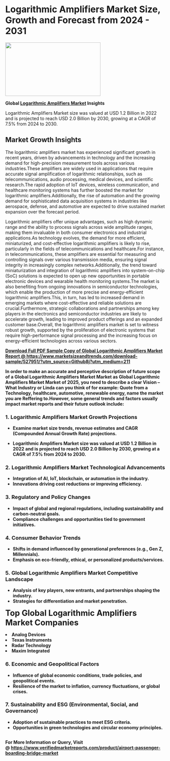 <H1>Logarithmic Amplifiers Market Size, Growth and Forecast from 2024 - 2031</H1><img class="aligncenter size-medium wp-image-584254" src="https://thirdeyenews.in/wp-content/uploads/2024/09/Global-Market-Research-300x168.jpeg" alt="" width="300" height="168" /><p><strong>Global&nbsp;<a href="https://www.marketsizeandtrends.com/download-sample/527951/?utm_source=Github8j?utm_medium=211">Logarithmic Amplifiers Market</a> Insights</strong></p><p>Logarithmic Amplifiers Market size was valued at USD 1.2 Billion in 2022 and is projected to reach USD 2.0 Billion by 2030, growing at a CAGR of 7.5% from 2024 to 2030.</p><p><h2>Market Growth Insights</h2> <p>The logarithmic amplifiers market has experienced significant growth in recent years, driven by advancements in technology and the increasing demand for high-precision measurement tools across various industries.These amplifiers are widely used in applications that require accurate signal amplification of logarithmic relationships, such as telecommunications, audio processing, medical devices, and scientific research.The rapid adoption of IoT devices, wireless communication, and healthcare monitoring systems has further boosted the market for logarithmic amplifiers.Additionally, the rise of automation and the growing demand for sophisticated data acquisition systems in industries like aerospace, defense, and automotive are expected to drive sustained market expansion over the forecast period.</p> <p><strong><a href="#"></a></strong></p> <p>Logarithmic amplifiers offer unique advantages, such as high dynamic range and the ability to process signals across wide amplitude ranges, making them invaluable in both consumer electronics and industrial applications.As technology evolves, the demand for more efficient, miniaturized, and cost-effective logarithmic amplifiers is likely to rise, particularly in the fields of telecommunications and healthcare.For instance, in telecommunications, these amplifiers are essential for measuring and controlling signals over various transmission media, ensuring signal integrity in increasingly complex networks.Additionally, the trend toward miniaturization and integration of logarithmic amplifiers into system-on-chip (SoC) solutions is expected to open up new opportunities in portable electronic devices and wearable health monitoring systems.The market is also benefiting from ongoing innovations in semiconductor technologies, which enable the production of more precise and energy-efficient logarithmic amplifiers.This, in turn, has led to increased demand in emerging markets where cost-effective and reliable solutions are crucial.Furthermore, strategic collaborations and partnerships among key players in the electronics and semiconductor industries are likely to accelerate growth, leading to improved product offerings and an expanded customer base.Overall, the logarithmic amplifiers market is set to witness robust growth, supported by the proliferation of electronic systems that require high-performance signal processing and the increasing focus on energy-efficient technologies across various sectors.</p> <p><strong><a href="#"></p><p><span class=""><strong>Download Full PDF Sample Copy of Global Logarithmic Amplifiers Market Report</strong> @ <a href="https://www.marketsizeandtrends.com/download-sample/527951/?utm_source=Github8j?utm_medium=211" target="_blank">https://www.marketsizeandtrends.com/download-sample/527951/?utm_source=Github8j?utm_medium=211</a></span></p><p>In order to make an accurate and perceptive description of future scope of a Global&nbsp;Logarithmic Amplifiers Market Market as Global&nbsp;Logarithmic Amplifiers Market Market of 2025, you need to describe a clear Vision &ndash; What Industry or Linda can you think of for example: Quote from a Technology, healthcare, automotive, renewable energy, name the market you are Reffering to.However, some general trends and factors usually impact market reports and their future outlook include:</p><h3>1.&nbsp;<strong>Logarithmic Amplifiers Market Growth Projections</strong></h3><ul><li>Examine market size trends, revenue estimates and CAGR (Compounded Annual Growth Rate) projections.</li><li><p>Logarithmic Amplifiers Market size was valued at USD 1.2 Billion in 2022 and is projected to reach USD 2.0 Billion by 2030, growing at a CAGR of 7.5% from 2024 to 2030.</p></li></ul><h3>2.&nbsp;<strong>Logarithmic Amplifiers Market Technological Advancements</strong></h3><ul><li>Integration of AI, IoT, blockchain, or automation in the industry.</li><li>Innovations driving cost reductions or improving efficiency.</li></ul><h3>3.&nbsp;<strong>Regulatory and Policy Changes</strong></h3><ul><li>Impact of global and regional regulations, including sustainability and carbon-neutral goals.</li><li>Compliance challenges and opportunities tied to government initiatives.</li></ul><h3>4.&nbsp;<strong>Consumer Behavior Trends</strong></h3><ul><li>Shifts in demand influenced by generational preferences (e.g., Gen Z, Millennials).</li><li>Emphasis on eco-friendly, ethical, or personalized products/services.</li></ul><h3>5.&nbsp;<strong>Global Logarithmic Amplifiers Market Competitive Landscape</strong></h3><ul><li>Analysis of key players, new entrants, and partnerships shaping the industry.</li><li>Strategies for differentiation and market penetration.</li></ul><p data-pm-slice="1 1 []"><span style="color: inherit; font-family: inherit; font-size: 25px;">Top Global Logarithmic Amplifiers Market Companies</span></p><div class="" data-test-id=""><p><li>Analog Devices</li><li> Texas Instruments</li><li> Radar Technology</li><li> Maxim Integrated</li></p></div><h3>6.&nbsp;<strong>Economic and Geopolitical Factors</strong></h3><ul><li>Influence of global economic conditions, trade policies, and geopolitical events.</li><li>Resilience of the market to inflation, currency fluctuations, or global crises.</li></ul><h3>7.&nbsp;<strong>Sustainability and ESG (Environmental, Social, and Governance)</strong></h3><ul><li>Adoption of sustainable practices to meet ESG criteria.</li><li>Opportunities in green technologies and circular economy principles.</li></ul><h2><strong style="font-size: 14px;">For More Information or Query, Visit @&nbsp;</strong><a style="background-color: #ffffff; font-size: 14px;" href="https://www.marketsizeandtrends.com/report/logarithmic-amplifiers-market/" target="_blank">https://www.verifiedmarketreports.com/product/airport-passenger-boarding-bridge-market</a></h2>